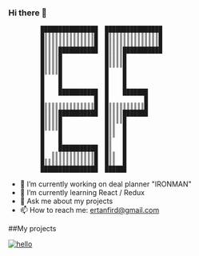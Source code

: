 ### Hi there 👋                       

                                                            
                                                            
                                                            
                                                            
                                                            
             ████████████████  ████████████████             
             █║║║║║║║║║║║║║║█  █║║║║║║║║║║║║║║█             
             █║║║║║║║║║║║║║║█  █║║║║║║║║║║║║║║█             
             █║║║║███████████  █║║║║███████████             
             █║║║║█            █║║║║█                       
             █║║║║█            █║║║║█                       
             █║║║║█            █    █                       
             █    █            █    █                       
             █    █            █    █                       
             █    ███████████  █    ███████                 
             █              █  █          █                 
             █║║║║║║║║║║║║║║█  █║║║║║║║║║║█                 
             █║║║║███████████  █║║║║███████                 
             █║║║║█            █║║║║█                       
             █║║║║█            █║║  █                       
             █    █            █║║  █                       
             █    █            █║   █                       
             █    ███████████  █║   █                       
             █  ║║║║║║║║║║║║█  █║║  █                       
             █║║║║║║║║║║║║║║█  █║║  █                       
             ████████████████  ██████                       
                                                            
                                                            
                                                            
                                                            

- 🔭 I’m currently working on deal planner "IRONMAN"
- 🌱 I’m currently learning React / Redux
- 💬 Ask me about my projects
- 📫 How to reach me: ertanfird@gmail.com

##My projects

[![hello]()]([https://ertanfird.github.io/portfolio/](https://ertanfird.github.io/portfolio/))

